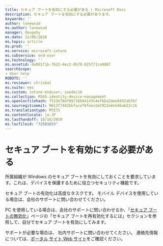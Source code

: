 ```yaml
---
title: セキュア ブートを有効にする必要がある | Microsoft Docs
description: セキュア ブートを有効にする必要があります。
keywords: ''
author: lenewsad
ms.author: lanewsad
manager: dougeby
ms.date: 12/06/2018
ms.topic: article
ms.prod: ''
ms.service: microsoft-intune
ms.subservice: end-user
ms.technology: ''
ms.assetid: de881f1b-7622-4ec2-8bf8-025f71ca9887
searchScope:
- User help
ROBOTS: ''
ms.reviewer: chrisbal
ms.suite: ems
ms.custom: intune-enduser; seodec18
ms.collection: M365-identity-device-management
ms.openlocfilehash: f523e78df09716b94143c4efbba24ee8492ab7bf
ms.sourcegitcommit: 9013f7442bbface78feecde2922e8e546a622c16
ms.translationtype: MTE75
ms.contentlocale: ja-JP
ms.lasthandoff: 10/16/2019
ms.locfileid: "72501033"
---
```

# <a name="you-need-to-enable-secure-boot"></a>セキュア ブートを有効にする必要がある

所属組織が Windows のセキュア ブートを有効にしておくことを要求しています。これは、デバイスを保護するために役立つセキュリティ機能です。

セキュア ブートの有効化は高度なタスクです。 モバイル デバイスを使用している場合は、会社のサポートに問い合わせてください。

PC を使用している場合は、会社のサポートに問い合わせるか、「[セキュア ブートの無効化](https://msdn.microsoft.com/library/windows/hardware/dn898540(v=vs.85).aspx)」ページの「セキュア ブートを再有効化するには」セクションを参照して、自分でセキュア ブートを有効にしてみます。

サポートが必要な場合は、 社内サポートに問い合わせてください。 連絡先情報については、[ポータル サイト Web サイト](https://go.microsoft.com/fwlink/?linkid=2010980)をご確認ください。
